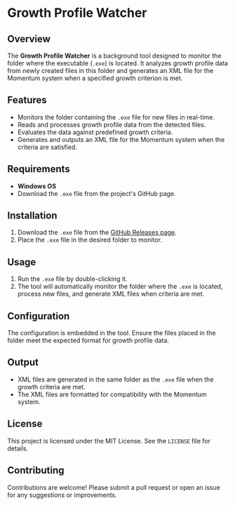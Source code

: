 # Growth Profile Watcher

## Overview
The **Growth Profile Watcher** is a background tool designed to monitor the folder where the executable (`.exe`) is located. It analyzes growth profile data from newly created files in this folder and generates an XML file for the Momentum system when a specified growth criterion is met.

## Features
- Monitors the folder containing the `.exe` file for new files in real-time.
- Reads and processes growth profile data from the detected files.
- Evaluates the data against predefined growth criteria.
- Generates and outputs an XML file for the Momentum system when the criteria are satisfied.

## Requirements
- **Windows OS**
- Download the `.exe` file from the project's GitHub page.

## Installation
1. Download the `.exe` file from the [GitHub Releases page](https://github.com/your-repo/growth_profile_watcher/releases).
2. Place the `.exe` file in the desired folder to monitor.

## Usage
1. Run the `.exe` file by double-clicking it.
2. The tool will automatically monitor the folder where the `.exe` is located, process new files, and generate XML files when criteria are met.

## Configuration
The configuration is embedded in the tool. Ensure the files placed in the folder meet the expected format for growth profile data.

## Output
- XML files are generated in the same folder as the `.exe` file when the growth criteria are met.
- The XML files are formatted for compatibility with the Momentum system.

## License
This project is licensed under the MIT License. See the `LICENSE` file for details.

## Contributing
Contributions are welcome! Please submit a pull request or open an issue for any suggestions or improvements.